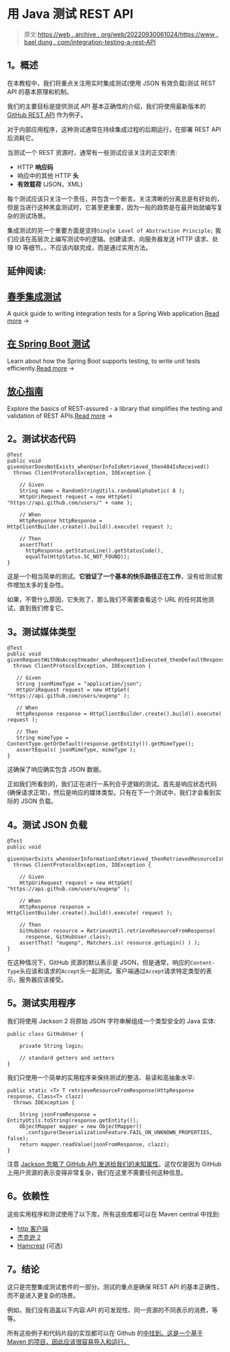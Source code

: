 # 用 Java 测试 REST API

> 原文:[https://web . archive . org/web/20220930061024/https://www . bael dung . com/integration-testing-a-rest-API](https://web.archive.org/web/20220930061024/https://www.baeldung.com/integration-testing-a-rest-api)

## **1。概述**

在本教程中，我们将重点关注用实时集成测试(使用 JSON 有效负载)测试 REST API 的基本原理和机制。

我们的主要目标是提供测试 API 基本正确性的介绍，我们将使用最新版本的 [GitHub REST API](https://web.archive.org/web/20220727020632/https://docs.github.com/en/rest "GitHub REST API") 作为例子。

对于内部应用程序，这种测试通常在持续集成过程的后期运行，在部署 REST API 后消耗它。

当测试一个 REST 资源时，通常有一些测试应该关注的正交职责:

*   HTTP **响应码**
*   响应中的其他 HTTP **头**
*   **有效载荷** (JSON，XML)

每个测试应该只关注一个责任，并包含一个断言。关注清晰的分离总是有好处的，但是当进行这种黑盒测试时，它甚至更重要，因为一般的趋势是在最开始就编写复杂的测试场景。

集成测试的另一个重要方面是坚持`Single Level of Abstraction Principle;` 我们应该在高层次上编写测试中的逻辑。创建请求、向服务器发送 HTTP 请求、处理 IO 等细节。，不应该内联完成，而是通过实用方法。

## 延伸阅读:

## [春季集成测试](/web/20220727020632/https://www.baeldung.com/integration-testing-in-spring)

A quick guide to writing integration tests for a Spring Web application.[Read more](/web/20220727020632/https://www.baeldung.com/integration-testing-in-spring) →

## [在 Spring Boot 测试](/web/20220727020632/https://www.baeldung.com/spring-boot-testing)

Learn about how the Spring Boot supports testing, to write unit tests efficiently.[Read more](/web/20220727020632/https://www.baeldung.com/spring-boot-testing) →

## [放心指南](/web/20220727020632/https://www.baeldung.com/rest-assured-tutorial)

Explore the basics of REST-assured - a library that simplifies the testing and validation of REST APIs.[Read more](/web/20220727020632/https://www.baeldung.com/rest-assured-tutorial) →

## **2。测试状态代码**

```
@Test
public void givenUserDoesNotExists_whenUserInfoIsRetrieved_then404IsReceived()
  throws ClientProtocolException, IOException {

    // Given
    String name = RandomStringUtils.randomAlphabetic( 8 );
    HttpUriRequest request = new HttpGet( "https://api.github.com/users/" + name );

    // When
    HttpResponse httpResponse = HttpClientBuilder.create().build().execute( request );

    // Then
    assertThat(
      httpResponse.getStatusLine().getStatusCode(),
      equalTo(HttpStatus.SC_NOT_FOUND));
}
```

这是一个相当简单的测试。**它验证了一个基本的快乐路径正在工作**，没有给测试套件增加太多的复杂性。

如果，不管什么原因，它失败了，那么我们不需要查看这个 URL 的任何其他测试，直到我们修复它。

## **3。测试媒体类型**

```
@Test
public void 
givenRequestWithNoAcceptHeader_whenRequestIsExecuted_thenDefaultResponseContentTypeIsJson()
  throws ClientProtocolException, IOException {

   // Given
   String jsonMimeType = "application/json";
   HttpUriRequest request = new HttpGet( "https://api.github.com/users/eugenp" );

   // When
   HttpResponse response = HttpClientBuilder.create().build().execute( request );

   // Then
   String mimeType = ContentType.getOrDefault(response.getEntity()).getMimeType();
   assertEquals( jsonMimeType, mimeType );
}
```

这确保了响应确实包含 JSON 数据。

正如我们所看到的，我们正在进行一系列合乎逻辑的测试。首先是响应状态代码(确保请求正常)，然后是响应的媒体类型。只有在下一个测试中，我们才会看到实际的 JSON 负载。

## **4。测试 JSON 负载**

```
@Test
public void 
  givenUserExists_whenUserInformationIsRetrieved_thenRetrievedResourceIsCorrect()
  throws ClientProtocolException, IOException {

    // Given
    HttpUriRequest request = new HttpGet( "https://api.github.com/users/eugenp" );

    // When
    HttpResponse response = HttpClientBuilder.create().build().execute( request );

    // Then
    GitHubUser resource = RetrieveUtil.retrieveResourceFromResponse(
      response, GitHubUser.class);
    assertThat( "eugenp", Matchers.is( resource.getLogin() ) );
}
```

在这种情况下，GitHub 资源的默认表示是 JSON，但是通常，响应的`Content-Type`头应该和请求的`Accept`头一起测试。客户端通过`Accept`请求特定类型的表示，服务器应该接受。

## **5。测试实用程序**

我们将使用 Jackson 2 将原始 JSON 字符串解组成一个类型安全的 Java 实体:

```
public class GitHubUser {

    private String login;

    // standard getters and setters
}
```

我们只使用一个简单的实用程序来保持测试的整洁、易读和高抽象水平:

```
public static <T> T retrieveResourceFromResponse(HttpResponse response, Class<T> clazz) 
  throws IOException {

    String jsonFromResponse = EntityUtils.toString(response.getEntity());
    ObjectMapper mapper = new ObjectMapper()
      .configure(DeserializationFeature.FAIL_ON_UNKNOWN_PROPERTIES, false);
    return mapper.readValue(jsonFromResponse, clazz);
}
```

注意 [Jackson 忽略了 GitHub API 发送给我们的未知属性](/web/20220727020632/https://www.baeldung.com/jackson-deserialize-json-unknown-properties "How to Ignore Uknown Properties")。这仅仅是因为 GitHub 上用户资源的表示变得非常复杂，我们在这里不需要任何这种信息。

## **6。依赖性**

这些实用程序和测试使用了以下库，所有这些库都可以在 Maven central 中找到:

*   [http 客户端](https://web.archive.org/web/20220727020632/https://hc.apache.org/httpcomponents-client-ga/index.html "Apache HttpClient")
*   [杰克逊 2](https://web.archive.org/web/20220727020632/https://github.com/FasterXML/jackson)
*   [Hamcrest](https://web.archive.org/web/20220727020632/https://code.google.com/archive/p/hamcrest/ "Hamcrest") (可选)

## **7。结论**

这只是完整集成测试套件的一部分。测试的重点是确保 REST API 的基本正确性，而不是进入更复杂的场景。

例如，我们没有涵盖以下内容:API 的可发现性、同一资源的不同表示的消费，等等。

所有这些例子和代码片段的实现都可以在 Github 的[中找到。这是一个基于 Maven 的项目，因此应该很容易导入和运行。](https://web.archive.org/web/20220727020632/https://github.com/eugenp/tutorials/tree/master/spring-boot-rest)